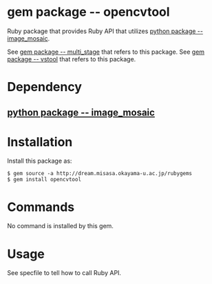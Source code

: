 # gem package -- opencvtool

Ruby package that provides Ruby API that utilizes [python package -- image_mosaic](https://github.com/misasa/image_mosaic).


See [gem package -- multi_stage](https://gitlab.misasa.okayama-u.ac.jp/gems/multi_stage)
that refers to this package.
See [gem package -- vstool](https://gitlab.misasa.okayama-u.ac.jp/gems/vstool)
that refers to this package.

# Dependency

<!-- ## [python package -- opencvtool](https://gitlab.misasa.okayama-u.ac.jp/pythonpackage/opencvtool/tree/master "follow instruction") -->
## [python package -- image_mosaic](https://github.com/misasa/image_mosaic)


# Installation

Install this package as:

    $ gem source -a http://dream.misasa.okayama-u.ac.jp/rubygems
    $ gem install opencvtool

# Commands

No command is installed by this gem.

# Usage

See specfile to tell how to call Ruby API.
